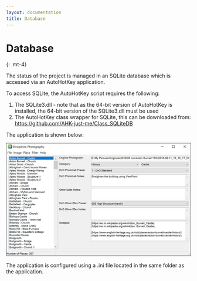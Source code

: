 ```yaml
---
layout: documentation
title: Database
---
```


# Database
{: .mt-4}

The status of the project is managed in an SQLite database which is accessed via an AutoHotKey application.

To access SQLite, the AutoHotKey script requires the following:

1. The SQLite3.dll - note that as the 64-bit version of AutoHotKey is installed, the 64-bit version of the SQLite3.dll must be used
2. The AutoHotKey class wrapper for SQLite, this can be downloaded from: https://github.com/AHK-just-me/Class_SQLiteDB

The application is shown below:

<img src="images/screen24.jpg" width="600"/>

The application is configured using a .ini file located in the same folder as the application.
